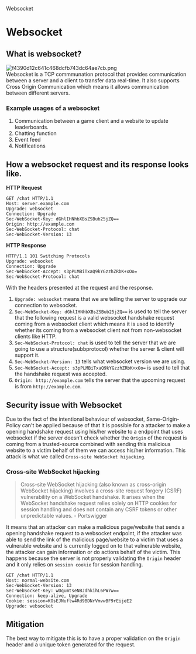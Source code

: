 Websocket

# Websocket

## What is websocket?

![f4390d12c641c468dcfb743dc64ae7cb.png](../../_resources/fde9d0e2ee684942b04f6a719fc94e3b.png)  
Websocket is a TCP commmunation protocol that provides communication between a server and a client to transfer data   real-time. It also supports Cross Origin Communication which means it allows communication between different servers.

### Example usages of a websocket

1.  Communication between a game client and a website to update leaderboards.
2.  Chatting function
3.  Event feed
4.  Notifications

## How a websocket request and its response looks like.

**HTTP Request**

```
GET /chat HTTP/1.1
Host: server.example.com
Upgrade: websocket
Connection: Upgrade
Sec-WebSocket-Key: dGhlIHNhbXBsZSBub25jZQ==
Origin: http://example.com
Sec-WebSocket-Protocol: chat
Sec-WebSocket-Version: 13
```

**HTTP Response**

```
HTTP/1.1 101 Switching Protocols
Upgrade: websocket
Connection: Upgrade
Sec-WebSocket-Accept: s3pPLMBiTxaQ9kYGzzhZRbK+xOo=
Sec-WebSocket-Protocol: chat
```

With the headers presented at the request and the response.

1.  `Upgrade: websocket` means that we are telling the server to upgrade our connection to websocket.
2.  `Sec-WebSocket-Key: dGhlIHNhbXBsZSBub25jZQ==` is used to tell the server that the following request is a valid websocket handshake request coming from a websocket client which means it is used to identify whether its coming from a websocket client not from non-websocket clients like HTTP.
3.  `Sec-WebSocket-Protocol: chat` is used to tell the server that we are going to use a structure(subbprotocol) whether the server & client will support it.
4.  `Sec-WebSocket-Version: 13` tells what websocket version we are using.
5.  `Sec-WebSocket-Accept: s3pPLMBiTxaQ9kYGzzhZRbK+xOo=` is used to tell that the handshake request was accepted.
6.  `Origin: http://example.com` tells the server that the upcoming request is from `http://example.com`.

## Security issue with Websocket
Due to the fact of the intentional behaviour of websocket, Same-Origin-Policy can't be applied because of that it is possible for a attacker to make a opening handshake request using his/her website to a endpoint that uses websocket if the server doesn't check whether the `Origin` of the request is coming from a trusted-source combined with sending this malicious website to a victim behalf of them we can access his/her information. This attack is what we called `Cross-site WebSocket hijacking`.

### Cross-site WebSocket hijacking
> Cross-site WebSocket hijacking (also known as cross-origin WebSocket hijacking) involves a cross-site request forgery (CSRF) vulnerability on a WebSocket handshake. It arises when the WebSocket handshake request relies solely on HTTP cookies for session handling and does not contain any CSRF tokens or other unpredictable values. - Portswigger

It means that an attacker can make a malicious page/website that sends a opening handshake request to a websocket endpoint, if the attacker was able to send the link of the malicious page/website to a victim that uses a vulnerable website and is currently logged on to that vulnerable website, the attacker can gain information or do actions behalf of the victim. This happens because the server is not properly validating the `Origin` header and it only relies on `session cookie` for session handling.
```
GET /chat HTTP/1.1
Host: normal-website.com
Sec-WebSocket-Version: 13
Sec-WebSocket-Key: wDqumtseNBJdhkihL6PW7w==
Connection: keep-alive, Upgrade
Cookie: session=KOsEJNuflw4Rd9BDNrVmvwBF9rEijeE2
Upgrade: websocket
```


## Mitigation
The best way to mitigate this is to have a proper validation on the `Origin` header and a unique token generated for the request.